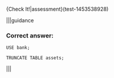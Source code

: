 {Check It!|assessment}(test-1453538928)

|||guidance

### Correct answer:

`USE bank;`

`TRUNCATE TABLE assets;`

|||